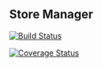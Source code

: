 ## Store Manager

[![Build Status](https://travis-ci.org/FahdJamy/store-manager.svg?branch=develop)](https://travis-ci.org/FahdJamy/store-manager)

[![Coverage Status](https://coveralls.io/repos/github/FahdJamy/store-manager/badge.svg?branch=develop)](https://coveralls.io/github/FahdJamy/store-manager?branch=develop)